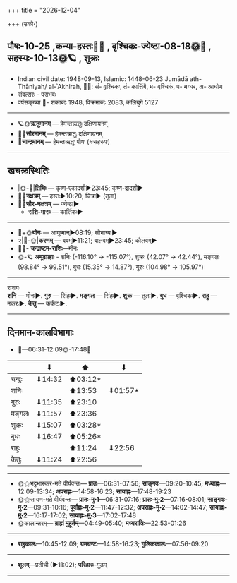 +++
title = "2026-12-04"

+++
(उकौ॰)
## पौषः-10-25  ,कन्या-हस्तः🌛🌌  ,  वृश्चिकः-ज्येष्ठा-08-18🌞🌌  ,  सहस्यः-10-13🌞🪐  , शुक्रः
- Indian civil date: 1948-09-13, Islamic: 1448-06-23 Jumādā ath-Thāniyah/ al-ʾĀkhirah, 🌌🌞: सं- वृश्चिकः, तं- कार्त्तिगै, म- वृश्चिकं, प- मग्घर, अ- आघोण
- संवत्सरः - पराभवः
- वर्षसङ्ख्या 🌛- शकाब्दः 1948, विक्रमाब्दः 2083, कलियुगे 5127
___________________
- 🪐🌞**ऋतुमानम्** — हेमन्तऋतुः दक्षिणायनम्
- 🌌🌞**सौरमानम्** — हेमन्तऋतुः दक्षिणायनम्
- 🌛**चान्द्रमानम्** — हेमन्तऋतुः पौषः (≈सहस्यः)
___________________


## खचक्रस्थितिः
- |🌞-🌛|**तिथिः** — कृष्ण-एकादशी►23:45; कृष्ण-द्वादशी►  
- 🌌🌛**नक्षत्रम्** — हस्तः►10:20; चित्रा► (तुला)  
- 🌌🌞**सौर-नक्षत्रम्** — ज्येष्ठा►  
  - **राशि-मासः** — कार्त्तिकः► 
___________________
- 🌛+🌞**योगः** — आयुष्मान्►08:19; सौभाग्यः►  
- २|🌛-🌞|**करणम्** — बवम्►11:21; बालवम्►23:45; कौलवम्►  
- 🌌🌛- **चन्द्राष्टम-राशिः**—मीनः  
- 🌞-🪐 **अमूढग्रहाः** - शनिः (-116.10° → -115.07°), शुक्रः (42.07° → 42.44°), मङ्गलः (98.84° → 99.51°), बुधः (15.35° → 14.87°), गुरुः (104.98° → 105.97°)
___________________
राशयः  
**शनि** — मीनः►. **गुरु** — सिंहः►. **मङ्गल** — सिंहः►. **शुक्र** — तुला►. **बुध** — वृश्चिकः►. **राहु** — मकरः►. **केतु** — कर्कटः►. 
___________________


## दिनमान-कालविभागाः
- 🌅—06:31-12:09🌞-17:48🌇  

|      |⬇     |⬆     |⬇     |
|------|-----|-----|------|
|चन्द्रः|⬇14:32 |⬆03:12*|     |
|शनिः   |     |⬆13:53 |⬇01:57*|
|गुरुः  |⬇11:35 |⬆23:10 |     |
|मङ्गलः |⬇11:57 |⬆23:36 |     |
|शुक्रः |⬇15:07 |⬆03:28*|     |
|बुधः   |⬇16:47 |⬆05:26*|     |
|राहुः  |     |⬆11:24 |⬇22:56 |
|केतुः  |⬇11:24 |⬆22:56 |     |
___________________
- 🌞⚝भट्टभास्कर-मते वीर्यवन्तः— **प्रातः**—06:31-07:56; **साङ्गवः**—09:20-10:45; **मध्याह्नः**—12:09-13:34; **अपराह्णः**—14:58-16:23; **सायाह्नः**—17:48-19:23  
- 🌞⚝सायण-मते वीर्यवन्तः— **प्रातः-मु॰1**—06:31-07:16; **प्रातः-मु॰2**—07:16-08:01; **साङ्गवः-मु॰2**—09:31-10:16; **पूर्वाह्णः-मु॰2**—11:47-12:32; **अपराह्णः-मु॰2**—14:02-14:47; **सायाह्नः-मु॰2**—16:17-17:02; **सायाह्नः-मु॰3**—17:02-17:48  
- 🌞कालान्तरम्— **ब्राह्मं मुहूर्तम्**—04:49-05:40; **मध्यरात्रिः**—22:53-01:26  
___________________
- **राहुकालः**—10:45-12:09; **यमघण्टः**—14:58-16:23; **गुलिककालः**—07:56-09:20  
___________________
- **शूलम्**—प्रतीची (►11:02); **परिहारः**–गुडम्  
___________________
